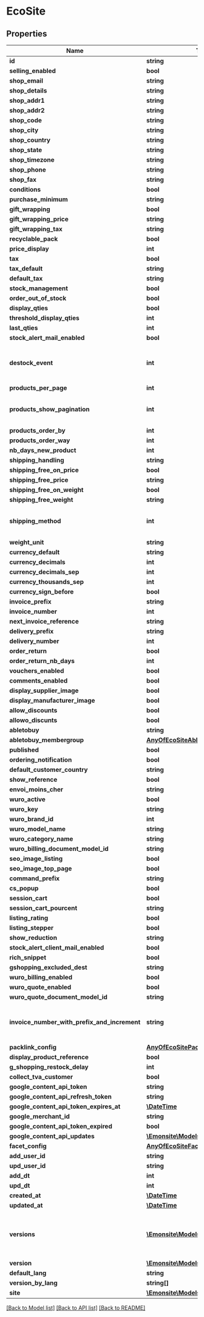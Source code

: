# EcoSite

## Properties
Name | Type | Description | Notes
------------ | ------------- | ------------- | -------------
**id** | **string** |  | [optional] 
**selling_enabled** | **bool** |  | [optional] 
**shop_email** | **string** |  | [optional] 
**shop_details** | **string** |  | [optional] 
**shop_addr1** | **string** |  | [optional] 
**shop_addr2** | **string** |  | [optional] 
**shop_code** | **string** |  | [optional] 
**shop_city** | **string** |  | [optional] 
**shop_country** | **string** |  | [optional] 
**shop_state** | **string** |  | [optional] 
**shop_timezone** | **string** |  | [optional] 
**shop_phone** | **string** |  | [optional] 
**shop_fax** | **string** |  | [optional] 
**conditions** | **bool** |  | [optional] 
**purchase_minimum** | **string** |  | [optional] 
**gift_wrapping** | **bool** |  | [optional] 
**gift_wrapping_price** | **string** |  | [optional] 
**gift_wrapping_tax** | **string** |  | [optional] 
**recyclable_pack** | **bool** |  | [optional] 
**price_display** | **int** |  | [optional] 
**tax** | **bool** |  | [optional] 
**tax_default** | **string** |  | [optional] 
**default_tax** | **string** |  | [optional] 
**stock_management** | **bool** |  | [optional] 
**order_out_of_stock** | **bool** |  | [optional] 
**display_qties** | **bool** |  | [optional] 
**threshold_display_qties** | **int** |  | [optional] 
**last_qties** | **int** |  | [optional] 
**stock_alert_mail_enabled** | **bool** |  | [optional] 
**destock_event** | **int** | Quand retirer les produits du stock (panier, validation_commande, validation_paiement) | [optional] 
**products_per_page** | **int** |  | [optional] 
**products_show_pagination** | **int** | Afficher la pagination des produits (* 0 en haut, 1 en bas, 2 les deux) | [optional] 
**products_order_by** | **int** |  | [optional] 
**products_order_way** | **int** |  | [optional] 
**nb_days_new_product** | **int** |  | [optional] 
**shipping_handling** | **string** |  | [optional] 
**shipping_free_on_price** | **bool** |  | [optional] 
**shipping_free_price** | **string** |  | [optional] 
**shipping_free_on_weight** | **bool** |  | [optional] 
**shipping_free_weight** | **string** |  | [optional] 
**shipping_method** | **int** | calcul des frais de manutentions: par tranche de prix ou tranche de poids | [optional] 
**weight_unit** | **string** |  | [optional] 
**currency_default** | **string** |  | [optional] 
**currency_decimals** | **int** |  | [optional] 
**currency_decimals_sep** | **int** |  | [optional] 
**currency_thousands_sep** | **int** |  | [optional] 
**currency_sign_before** | **bool** |  | [optional] 
**invoice_prefix** | **string** |  | [optional] 
**invoice_number** | **int** |  | [optional] 
**next_invoice_reference** | **string** |  | [optional] 
**delivery_prefix** | **string** |  | [optional] 
**delivery_number** | **int** |  | [optional] 
**order_return** | **bool** |  | [optional] 
**order_return_nb_days** | **int** |  | [optional] 
**vouchers_enabled** | **bool** |  | [optional] 
**comments_enabled** | **bool** |  | [optional] 
**display_supplier_image** | **bool** |  | [optional] 
**display_manufacturer_image** | **bool** |  | [optional] 
**allow_discounts** | **bool** |  | [optional] 
**allowo_discunts** | **bool** |  | [optional] 
**abletobuy** | **string** |  | [optional] 
**abletobuy_membergroup** | [**AnyOfEcoSiteAbletobuyMembergroup**](AnyOfEcoSiteAbletobuyMembergroup.md) |  | [optional] 
**published** | **bool** |  | [optional] 
**ordering_notification** | **bool** |  | [optional] 
**default_customer_country** | **string** |  | [optional] 
**show_reference** | **bool** |  | [optional] 
**envoi_moins_cher** | **string** |  | [optional] 
**wuro_active** | **bool** |  | [optional] 
**wuro_key** | **string** |  | [optional] 
**wuro_brand_id** | **int** |  | [optional] 
**wuro_model_name** | **string** |  | [optional] 
**wuro_category_name** | **string** |  | [optional] 
**wuro_billing_document_model_id** | **string** |  | [optional] 
**seo_image_listing** | **bool** |  | [optional] 
**seo_image_top_page** | **bool** |  | [optional] 
**command_prefix** | **string** |  | [optional] 
**cs_popup** | **bool** |  | [optional] 
**session_cart** | **bool** |  | [optional] 
**session_cart_pourcent** | **string** |  | [optional] 
**listing_rating** | **bool** |  | [optional] 
**listing_stepper** | **bool** |  | [optional] 
**show_reduction** | **string** |  | [optional] 
**stock_alert_client_mail_enabled** | **bool** |  | [optional] 
**rich_snippet** | **bool** |  | [optional] 
**gshopping_excluded_dest** | **string** |  | [optional] 
**wuro_billing_enabled** | **bool** |  | [optional] 
**wuro_quote_enabled** | **bool** |  | [optional] 
**wuro_quote_document_model_id** | **string** |  | [optional] 
**invoice_number_with_prefix_and_increment** | **string** | Return current full invoice number (with prefix) and increment number for next invoice. | [optional] 
**packlink_config** | [**AnyOfEcoSitePacklinkConfig**](AnyOfEcoSitePacklinkConfig.md) |  | [optional] 
**display_product_reference** | **bool** |  | [optional] 
**g_shopping_restock_delay** | **int** |  | [optional] 
**collect_tva_customer** | **bool** |  | [optional] 
**google_content_api_token** | **string** |  | [optional] 
**google_content_api_refresh_token** | **string** |  | [optional] 
**google_content_api_token_expires_at** | [**\DateTime**](\DateTime.md) |  | [optional] 
**google_merchant_id** | **string** |  | [optional] 
**google_content_api_token_expired** | **bool** |  | [optional] 
**google_content_api_updates** | [**\Emonsite\Models\Collection**](Collection.md) |  | [optional] 
**facet_config** | [**AnyOfEcoSiteFacetConfig**](AnyOfEcoSiteFacetConfig.md) |  | [optional] 
**add_user_id** | **string** |  | [optional] 
**upd_user_id** | **string** |  | [optional] 
**add_dt** | **int** |  | [optional] 
**upd_dt** | **int** |  | [optional] 
**created_at** | [**\DateTime**](\DateTime.md) |  | [optional] 
**updated_at** | [**\DateTime**](\DateTime.md) |  | [optional] 
**versions** | [**\Emonsite\Models\EcoSiteV[]**](EcoSiteV.md) | IMPLEMENTEZ le mapping dans l&#x27;entity TODO trouver comment le faire dynamiquement avec un listener doctrine | [optional] 
**version** | [**\Emonsite\Models\VersionInterface[]**](VersionInterface.md) |  | [optional] 
**default_lang** | **string** |  | [optional] 
**version_by_lang** | **string[]** |  | [optional] 
**site** | [**\Emonsite\Models\Site**](Site.md) |  | [optional] 

[[Back to Model list]](../../README.md#documentation-for-models) [[Back to API list]](../../README.md#documentation-for-api-endpoints) [[Back to README]](../../README.md)

